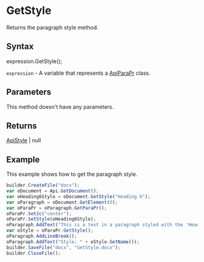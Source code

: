# GetStyle

Returns the paragraph style method.

## Syntax

expression.GetStyle();

`expression` - A variable that represents a [ApiParaPr](../ApiParaPr.md) class.

## Parameters

This method doesn't have any parameters.

## Returns

[ApiStyle](../../ApiStyle/ApiStyle.md) &#124; null

## Example

This example shows how to get the paragraph style.

```javascript
builder.CreateFile("docx");
var oDocument = Api.GetDocument();
var oHeading6Style = oDocument.GetStyle("Heading 6");
var oParagraph = oDocument.GetElement(0);
var oParaPr = oParagraph.GetParaPr();
oParaPr.SetJc("center");
oParaPr.SetStyle(oHeading6Style);
oParagraph.AddText("This is a text in a paragraph styled with the 'Heading 6' style.");
var oStyle = oParaPr.GetStyle();
oParagraph.AddLineBreak();
oParagraph.AddText("Style: " + oStyle.GetName());
builder.SaveFile("docx", "GetStyle.docx");
builder.CloseFile();
```